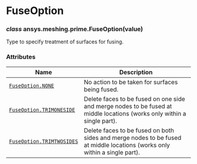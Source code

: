 <!-- vale off -->

# FuseOption

<a id="ansys.meshing.prime.FuseOption"></a>

### *class* ansys.meshing.prime.FuseOption(value)

Type to specify treatment of surfaces for fusing.

<!-- !! processed by numpydoc !! -->

### Attributes

| Name | Description |
|-------------------------------------------------------------------------------------------------------------------------|---------------------------------------------------------------------------------------------------------------------------|
| [`FuseOption.NONE`](ansys.meshing.prime.FuseOption.NONE.md#ansys.meshing.prime.FuseOption.NONE)                         | No action to be taken for surfaces being fused.                                                                           |
| [`FuseOption.TRIMONESIDE`](ansys.meshing.prime.FuseOption.TRIMONESIDE.md#ansys.meshing.prime.FuseOption.TRIMONESIDE)    | Delete faces to be fused on one side and merge nodes to be fused at middle locations (works only within a single part).   |
| [`FuseOption.TRIMTWOSIDES`](ansys.meshing.prime.FuseOption.TRIMTWOSIDES.md#ansys.meshing.prime.FuseOption.TRIMTWOSIDES) | Delete faces to be fused on both sides and merge nodes to be fused at middle locations (works only within a single part). |
<!-- vale on -->